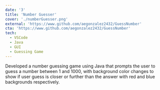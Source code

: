 ```yaml
---
date: '3'
title: 'Number Guesser'
cover: './numberGuesser.png'
external: 'https://www.github.com/aegonzalez2432/GuessNumber'
cta: 'https://www.github.com/aegonzalez2432/GuessNumber'
tech:
  - VSCode
  - Java
  - GUI
  - Guessing Game
---
```


Developed a number guessing game using Java that prompts the user to guess a number between 1 and 1000, with background color changes to show if user guess is closer or further than the answer with red and blue backgrounds respectively.
